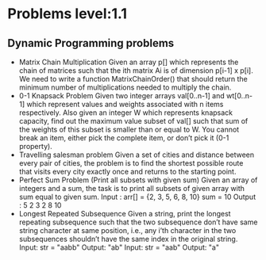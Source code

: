 # Problems level:1.1
## Dynamic Programming problems

- Matrix Chain Multiplication
        Given an array p[] which represents the chain of matrices such that the ith matrix Ai is of dimension p[i-1] x p[i]. We need to write a function MatrixChainOrder() that should return the minimum number of multiplications needed to multiply the chain.
- 0-1 Knapsack Problem
        Given two integer arrays val[0..n-1] and wt[0..n-1] which represent values and weights associated with n items respectively. Also given an integer W which represents knapsack capacity, find out the maximum value subset of val[] such that sum of the weights of this subset is smaller than or equal to W. You cannot break an item, either pick the complete item, or don’t pick it (0-1 property).
- Travelling salesman problem
        Given a set of cities and distance between every pair of cities, the problem is to find the shortest possible route that visits every city exactly once and returns to the starting point.
- Perfect Sum Problem (Print all subsets with given sum)
        Given an array of integers and a sum, the task is to print all subsets of given array with sum equal to given sum.
        Input : arr[] = {2, 3, 5, 6, 8, 10}
        sum = 10
        Output :    5 2 3
                    2 8
                    10
- Longest Repeated Subsequence
        Given a string, print the longest repeating subsequence such that the two subsequence don’t have same string character at same position, i.e., any i’th character in the two subsequences shouldn’t have the same index in the original string.
        Input: str = "aabb"
        Output: "ab"
        Input: str = "aab"
        Output: "a"